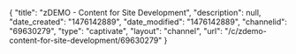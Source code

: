 {
    "title": "zDEMO - Content for Site Development",
    "description": null,
    "date_created": "1476142889",
    "date_modified": "1476142889",
    "channelid": "69630279",
    "type": "captivate",
    "layout": "channel",
    "url": "\/c\/zdemo-content-for-site-development\/69630279"
}